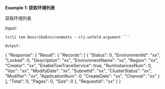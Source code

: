 **Example 1: 获取环境列表**

获取环境列表

Input: 

```
tccli tem DescribeEnvironments --cli-unfold-argument ```

Output: 
```
{
    "Response": {
        "Result": {
            "Records": [
                {
                    "Status": 0,
                    "EnvironmentId": "xx",
                    "Locked": 0,
                    "Description": "xx",
                    "EnvironmentName": "xx",
                    "Region": "xx",
                    "Creator": "xx",
                    "EnableTswTraceService": true,
                    "RunInstancesNum": 0,
                    "Vpc": "xx",
                    "ModifyDate": "xx",
                    "SubnetId": "xx",
                    "ClusterStatus": "xx",
                    "Modifier": "xx",
                    "ApplicationNum": 0,
                    "CreateDate": "xx",
                    "Channel": "xx"
                }
            ],
            "Total": 0,
            "Pages": 0,
            "Size": 0
        },
        "RequestId": "xx"
    }
}
```

